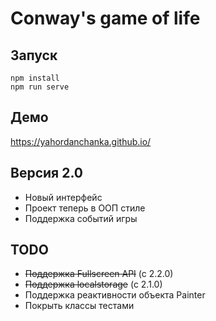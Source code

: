 # Conway's game of life
## Запуск
    npm install
    npm run serve
## Демо
https://yahordanchanka.github.io/

## Версия 2.0
- Новый интерфейс
- Проект теперь в ООП стиле
- Поддержка событий игры

## TODO
- ~~Поддержка Fullscreen API~~ (c 2.2.0)
- ~~Поддержка localstorage~~ (c 2.1.0)
- Поддержка реактивности объекта Painter
- Покрыть классы тестами
